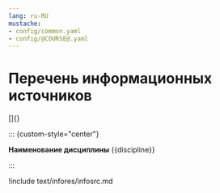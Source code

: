 ```yaml
---
lang: ru-RU
mustache:
- config/common.yaml
- config/@COURSE@.yaml
---
```


# Перечень информационных источников

[]{}

::: {custom-style="center"}

**Наименование дисциплины** {{discipline}}

:::

!include text/infores/infosrc.md

